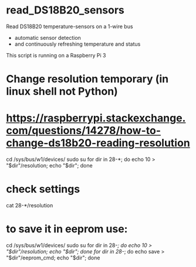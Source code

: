 # read_DS18B20_sensors

Read DS18B20 temperature-sensors on a 1-wire bus
- automatic sensor detection 
- and continuously refreshing temperature and status

This script is running on a Raspberry Pi 3


# Change resolution temporary (in linux shell not Python)
# https://raspberrypi.stackexchange.com/questions/14278/how-to-change-ds18b20-reading-resolution
cd /sys/bus/w1/devices/
sudo su
for dir in 28-*; do echo 10 > "$dir"/resolution; echo "$dir"; done

# check settings
cat 28-*/resolution

# to save it in eeprom use:
cd /sys/bus/w1/devices/
sudo su
for dir in 28-*; do echo 10   > "$dir"/resolution; echo "$dir"; done
for dir in 28-*; do echo save > "$dir"/eeprom_cmd; echo "$dir"; done

